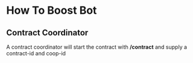 # How To Boost Bot

## Contract Coordinator

A contract coordinator will start the contract with **/contract** and supply a contract-id and coop-id